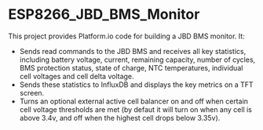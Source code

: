 # ESP8266_JBD_BMS_Monitor
This project provides Platform.io code for building a JBD BMS monitor. It:
- Sends read commands to the JBD BMS and receives all key statistics, including battery voltage, current, remaining capacity, number of cycles, BMS protection status, state of charge, NTC temperatures, individual cell voltages and cell delta voltage.
- Sends these statistics to InfluxDB and displays the key metrics on a TFT screen.
- Turns an optional external active cell balancer on and off when certain cell voltage thresholds are met (by defaut it will turn on when any cell is above 3.4v, and off when the highest cell drops below 3.35v).
